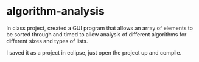 # algorithm-analysis
In class project, created a GUI program that allows an array of elements to be sorted through and timed to allow analysis of different algorithms for different sizes and types of lists.

I saved it as a project in eclipse, just open the project up and compile.
